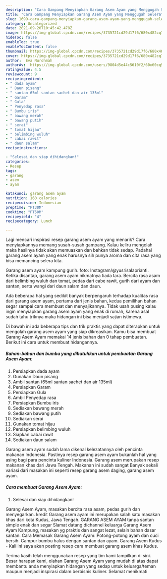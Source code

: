 ```yaml
---
description: "Cara Gampang Menyiapkan Garang Asem Ayam yang Menggugah Selera"
title: "Cara Gampang Menyiapkan Garang Asem Ayam yang Menggugah Selera"
slug: 1699-cara-gampang-menyiapkan-garang-asem-ayam-yang-menggugah-selera
category: Uncategorized
date: 2021-09-20T10:45:42.478Z
image: https://img-global.cpcdn.com/recipes/3735721cd29d17f6/680x482cq70/garang-asem-ayam-foto-resep-utama.jpg
hideToc: false
enableToc: true
enableTocContent: false
thumbnail: https://img-global.cpcdn.com/recipes/3735721cd29d17f6/680x482cq70/garang-asem-ayam-foto-resep-utama.jpg
cover: https://img-global.cpcdn.com/recipes/3735721cd29d17f6/680x482cq70/garang-asem-ayam-foto-resep-utama.jpg
author:  Eva Nurohmah
authorAv:  https://img-global.cpcdn.com/users/9804d5e44c5610f2/60x60cq50/avatar.jpg
ratingvalue: 4.5
reviewcount: 9
recipeingredient:
- " dada ayam"
- " Daun pisang"
- " santan 65ml santan sachet dan air 135ml"
- " Garam"
- " Gula"
- " Penyedap rasa"
- " Bumbu iris"
- " bawang merah"
- " bawang putih"
- " serai"
- " tomat hijau"
- " belimbing wuluh"
- " cabai rawit"
- " daun salam"
recipeinstructions:

- "Selesai dan siap dihidangkan!"
categories:
- Resep
tags:
- garang
- asem
- ayam

katakunci: garang asem ayam 
nutrition: 160 calories
recipecuisine: Indonesian
preptime: "PT30M"
cooktime: "PT50M"
recipeyield: "4"
recipecategory: Lunch

---
```



Lagi mencari inspirasi resep garang asem ayam yang menarik? Cara menyiapkannya memang susah-susah gampang. Kalau keliru mengolah maka hasilnya tidak akan memuaskan dan bahkan tidak sedap. Padahal garang asem ayam yang enak harusnya sih punya aroma dan cita rasa yang bisa memancing selera kita.


Garang asem ayam kampung gurih. foto: Instagram/@yusrisalaprianti. Ketika disantap, garang asem ayam nikmatnya tiada tara. Bercita rasa asam dari belimbing wuluh dan tomat, pedas dari cabe rawit, gurih dari ayam dan santan, serta wangi dari daun salam dan daun.

Ada beberapa hal yang sedikit banyak berpengaruh terhadap kualitas rasa dari garang asem ayam, pertama dari jenis bahan, kedua pemilihan bahan segar sampai cara membuat dan menyajikannya. Tidak usah pusing kalau ingin menyiapkan garang asem ayam yang enak di rumah, karena asal sudah tahu triknya maka hidangan ini bisa menjadi sajian istimewa.


Di bawah ini ada beberapa tips dan trik praktis yang dapat diterapkan untuk mengolah garang asem ayam yang siap dikreasikan. Kamu bisa membuat Garang Asem Ayam memakai 14 jenis bahan dan 0 tahap pembuatan. Berikut ini cara untuk membuat hidangannya.

<!--inarticleads1-->

##### Bahan-bahan dan bumbu yang dibutuhkan untuk pembuatan Garang Asem Ayam:

1. Persiapkan  dada ayam
1. Gunakan  Daun pisang
1. Ambil  santan (65ml santan sachet dan air 135ml)
1. Persiapkan  Garam
1. Persiapkan  Gula
1. Ambil  Penyedap rasa
1. Persiapkan  Bumbu iris
1. Sediakan  bawang merah
1. Sediakan  bawang putih
1. Sediakan  serai
1. Gunakan  tomat hijau
1. Persiapkan  belimbing wuluh
1. Siapkan  cabai rawit
1. Sediakan  daun salam


Garang asem ayam sudah lama dikenal kelezatannya oleh pencinta makanan Indonesia. Pastinya resep garang asem ayam bukanlah hal yang asing bagi para pencinta kuliner Indonesia. Garang asem merupakan resep makanan khas dari Jawa Tengah. Makanan ini sudah sangat Banyak sekali variasi dari masakan ini seperti resep garang asem daging, garang asem ayam. 

<!--inarticleads2-->

##### Cara membuat Garang Asem Ayam:


1. Selesai dan siap dihidangkan!

Garang Asem Ayam, masakan bercita rasa asam, pedas gurih dan menyegarkan. kredit Garang asem ayam ini merupakan salah satu masakan khas dari kota Kudus, Jawa Tengah. GARANG ASEM AYAM tanpa santan simple enak dan segar Slamat datang dichannel keluarga Garang Asem Ayam Kampung, masakan yg praktis dan sangat lezat, selain bahan dasar santan. Cara Memasak Garang Asem Ayam: Potong-potong ayam dan cuci bersih. Campur bumbu halus dengan santan dan ayam. Garang Asem Kudus - Kali ini saya akan posting resep cara membuat garang asem khas Kudus. 

Terima kasih telah menggunakan resep yang tim kami tampilkan di sini. Besar harapan kami, olahan Garang Asem Ayam yang mudah di atas dapat membantu anda menyiapkan hidangan yang sedap untuk keluarga/teman maupun menjadi inspirasi dalam berbisnis kuliner. Selamat menikmati
